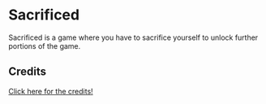 # Sacrificed
Sacrificed is a game where you have to sacrifice yourself to unlock further portions of the game.

## Credits
[Click here for the credits!](credits.md)